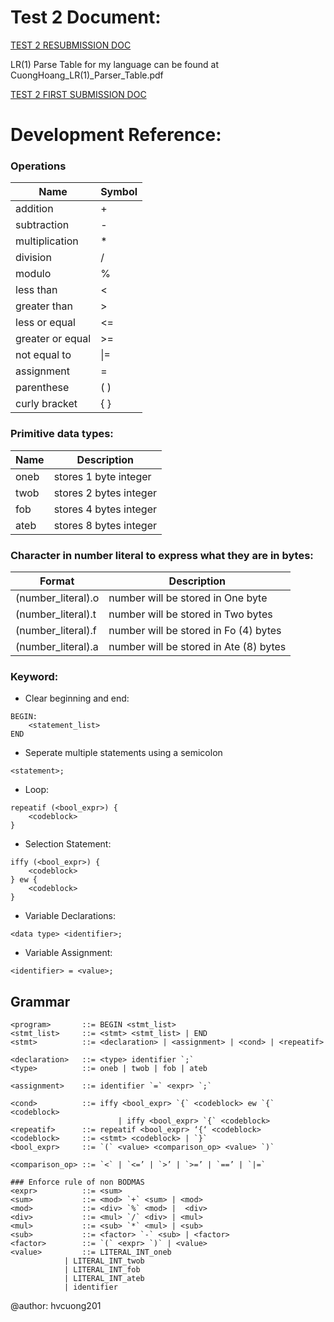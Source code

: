 # Test 2 Document:
[TEST 2 RESUBMISSION DOC](https://docs.google.com/document/d/1s6JLctfnJl_DpSqcduSnPm9vLjd5eSziy10ILEjnQ80/edit?usp=sharing)

LR(1) Parse Table for my language can be found at CuongHoang_LR(1)_Parser_Table.pdf

[TEST 2 FIRST SUBMISSION DOC](https://docs.google.com/document/d/1781U41ydMz_0HRzeQnuIUyZ-tOFjqX5Bccd6j6syKh4/edit?usp=sharing)

# Development Reference:
### Operations
| Name| Symbol |
|--|--|
| addition | + |
| subtraction | - |
| multiplication| * |
| division| / |
| modulo| % |
| less than | < |
| greater than | > |
| less or equal | <= |
| greater or equal | >= |
| not equal to | \|= |
| assignment | = |
| parenthese | ( ) |
| curly bracket | { } |

### Primitive data types: 
| Name | Description |
|--|--|
| oneb | stores 1 byte integer |
| twob | stores 2 bytes integer |
| fob | stores 4 bytes integer |
| ateb | stores 8 bytes integer |

### Character in number literal to express what they are in bytes:

| Format | Description |
|--|--|
|(number_literal).o | number will be stored in One byte |
|(number_literal).t | number will be stored in Two bytes |
|(number_literal).f | number will be stored in Fo (4) bytes |
|(number_literal).a | number will be stored in Ate (8) bytes |

### Keyword:
- Clear beginning and end:
```
BEGIN:
	<statement_list>
END
```
- Seperate multiple statements using a semicolon 
```
<statement>;
```
- Loop:
```
repeatif (<bool_expr>) {
	<codeblock>
}
```
- Selection Statement:
```
iffy (<bool_expr>) {
	<codeblock>
} ew {
	<codeblock>
}
```
- Variable Declarations:
```
<data type> <identifier>;
```
- Variable Assignment:
```
<identifier> = <value>;
```
  
## Grammar

```
<program> 		::= BEGIN <stmt_list>
<stmt_list> 	::= <stmt> <stmt_list> | END
<stmt>  		::= <declaration> | <assignment> | <cond> | <repeatif>

<declaration>  	::= <type> identifier `;`
<type> 			::= oneb | twob | fob | ateb

<assignment> 	::= identifier `=` <expr> `;`

<cond> 			::= iffy <bool_expr> `{` <codeblock> ew `{` <codeblock>
                        | iffy <bool_expr> `{` <codeblock>
<repeatif> 		::= repeatif <bool_expr> ‘{‘ <codeblock>
<codeblock>  	::= <stmt> <codeblock> | `}`
<bool_expr>  	::= `(` <value> <comparison_op> <value> `)`

<comparison_op> ::= `<` | `<=’ | `>’ | `>=’ | `==’ | `|=`

### Enforce rule of non BODMAS
<expr>  		::= <sum>
<sum>  			::= <mod> `+` <sum> | <mod>
<mod>  			::= <div> `%` <mod> |  <div>
<div>  			::= <mul> `/` <div> | <mul>
<mul>  			::= <sub> `*` <mul> | <sub>
<sub>  			::= <factor> `-` <sub> | <factor>
<factor> 		::= `(` <expr> `)` | <value>
<value>  		::= LITERAL_INT_oneb
			| LITERAL_INT_twob
			| LITERAL_INT_fob
			| LITERAL_INT_ateb
			| identifier
```
@author: hvcuong201

